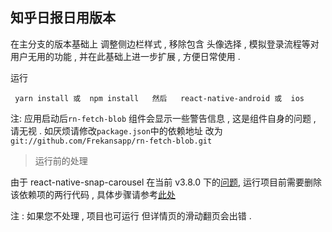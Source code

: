 ## 知乎日报日用版本

    
  在主分支的版本基础上  调整侧边栏样式 , 移除包含 头像选择 , 模拟登录流程等对用户无用的功能 , 并在此基础上进一步扩展 , 方便日常使用 . 


运行  

     yarn install 或  npm install   然后   react-native-android 或  ios 
      
 
 注: 应用启动后```rn-fetch-blob``` 组件会显示一些警告信息 , 这是组件自身的问题 , 请无视 . 如厌烦请修改```package.json```中的依赖地址 改为```git://github.com/Frekansapp/rn-fetch-blob.git```
 
 > 运行前的处理
    
 由于 react-native-snap-carousel 在当前 v3.8.0 下的[问题](https://github.com/archriss/react-native-snap-carousel/issues/538),  运行项目前需要删除该依赖项的两行代码 , 具体步骤请参考[此处](https://github.com/rtalwork/react-native-snap-carousel/commit/73261bbae26e753bb3c3c37bcd03dc8d35919fe1)
 
 注 : 如果您不处理 , 项目也可运行 但详情页的滑动翻页会出错 .
 
 
    
    
